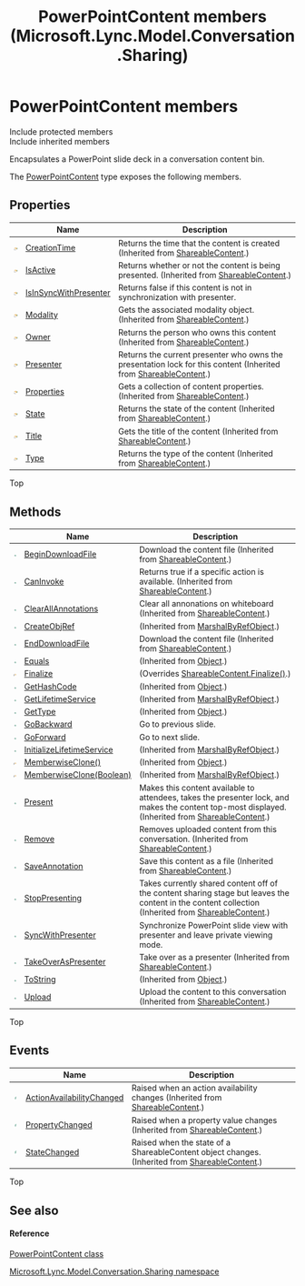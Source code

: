 ﻿---
title: PowerPointContent members (Microsoft.Lync.Model.Conversation.Sharing)
TOCTitle: PowerPointContent members
ms:assetid: AllMembers.T:Microsoft.Lync.Model.Conversation.Sharing.PowerPointContent_DI_3_UC_OCS14MrefLyncWPF
ms:mtpsurl: https://msdn.microsoft.com/en-us/library/microsoft.lync.model.conversation.sharing.powerpointcontent_di_3_uc_ocs14mreflyncwpf_members(v=office.15)
ms:contentKeyID: 48588620
ms.date: 07/28/2014
mtps_version: v=office.15
---

# PowerPointContent members

Include protected members  
Include inherited members  

Encapsulates a PowerPoint slide deck in a conversation content bin.

The [PowerPointContent](powerpointcontent-class-microsoft-lync-model-conversation-sharing_2.md) type exposes the following members.

## Properties

<table>
<thead>
<tr class="header">
<th> </th>
<th>Name</th>
<th>Description</th>
</tr>
</thead>
<tbody>
<tr class="odd">
<td><img src="images/JJ275421.pubproperty(Office.15).gif" title="Public property" alt="Public property" /></td>
<td><a href="shareablecontent-creationtime-property-microsoft-lync-model-conversation-sharing_2.md">CreationTime</a></td>
<td>Returns the time that the content is created (Inherited from <a href="shareablecontent-class-microsoft-lync-model-conversation-sharing_2.md">ShareableContent</a>.)</td>
</tr>
<tr class="even">
<td><img src="images/JJ275421.pubproperty(Office.15).gif" title="Public property" alt="Public property" /></td>
<td><a href="shareablecontent-isactive-property-microsoft-lync-model-conversation-sharing_2.md">IsActive</a></td>
<td>Returns whether or not the content is being presented. (Inherited from <a href="shareablecontent-class-microsoft-lync-model-conversation-sharing_2.md">ShareableContent</a>.)</td>
</tr>
<tr class="odd">
<td><img src="images/JJ275421.pubproperty(Office.15).gif" title="Public property" alt="Public property" /></td>
<td><a href="powerpointcontent-isinsyncwithpresenter-property-microsoft-lync-model-conversation-sharing_2.md">IsInSyncWithPresenter</a></td>
<td>Returns false if this content is not in synchronization with presenter.</td>
</tr>
<tr class="even">
<td><img src="images/JJ275421.pubproperty(Office.15).gif" title="Public property" alt="Public property" /></td>
<td><a href="shareablecontent-modality-property-microsoft-lync-model-conversation-sharing_2.md">Modality</a></td>
<td>Gets the associated modality object. (Inherited from <a href="shareablecontent-class-microsoft-lync-model-conversation-sharing_2.md">ShareableContent</a>.)</td>
</tr>
<tr class="odd">
<td><img src="images/JJ275421.pubproperty(Office.15).gif" title="Public property" alt="Public property" /></td>
<td><a href="shareablecontent-owner-property-microsoft-lync-model-conversation-sharing_2.md">Owner</a></td>
<td>Returns the person who owns this content (Inherited from <a href="shareablecontent-class-microsoft-lync-model-conversation-sharing_2.md">ShareableContent</a>.)</td>
</tr>
<tr class="even">
<td><img src="images/JJ275421.pubproperty(Office.15).gif" title="Public property" alt="Public property" /></td>
<td><a href="shareablecontent-presenter-property-microsoft-lync-model-conversation-sharing_2.md">Presenter</a></td>
<td>Returns the current presenter who owns the presentation lock for this content (Inherited from <a href="shareablecontent-class-microsoft-lync-model-conversation-sharing_2.md">ShareableContent</a>.)</td>
</tr>
<tr class="odd">
<td><img src="images/JJ275421.pubproperty(Office.15).gif" title="Public property" alt="Public property" /></td>
<td><a href="shareablecontent-properties-property-microsoft-lync-model-conversation-sharing_2.md">Properties</a></td>
<td>Gets a collection of content properties. (Inherited from <a href="shareablecontent-class-microsoft-lync-model-conversation-sharing_2.md">ShareableContent</a>.)</td>
</tr>
<tr class="even">
<td><img src="images/JJ275421.pubproperty(Office.15).gif" title="Public property" alt="Public property" /></td>
<td><a href="shareablecontent-state-property-microsoft-lync-model-conversation-sharing_2.md">State</a></td>
<td>Returns the state of the content (Inherited from <a href="shareablecontent-class-microsoft-lync-model-conversation-sharing_2.md">ShareableContent</a>.)</td>
</tr>
<tr class="odd">
<td><img src="images/JJ275421.pubproperty(Office.15).gif" title="Public property" alt="Public property" /></td>
<td><a href="shareablecontent-title-property-microsoft-lync-model-conversation-sharing_2.md">Title</a></td>
<td>Gets the title of the content (Inherited from <a href="shareablecontent-class-microsoft-lync-model-conversation-sharing_2.md">ShareableContent</a>.)</td>
</tr>
<tr class="even">
<td><img src="images/JJ275421.pubproperty(Office.15).gif" title="Public property" alt="Public property" /></td>
<td><a href="shareablecontent-type-property-microsoft-lync-model-conversation-sharing_2.md">Type</a></td>
<td>Returns the type of the content (Inherited from <a href="shareablecontent-class-microsoft-lync-model-conversation-sharing_2.md">ShareableContent</a>.)</td>
</tr>
</tbody>
</table>


Top

## Methods

<table>
<thead>
<tr class="header">
<th> </th>
<th>Name</th>
<th>Description</th>
</tr>
</thead>
<tbody>
<tr class="odd">
<td><img src="images/Hh347903.pubmethod(Office.15).gif" title="Public method" alt="Public method" /></td>
<td><a href="shareablecontent-begindownloadfile-method-microsoft-lync-model-conversation-sharing_2.md">BeginDownloadFile</a></td>
<td>Download the content file (Inherited from <a href="shareablecontent-class-microsoft-lync-model-conversation-sharing_2.md">ShareableContent</a>.)</td>
</tr>
<tr class="even">
<td><img src="images/Hh347903.pubmethod(Office.15).gif" title="Public method" alt="Public method" /></td>
<td><a href="shareablecontent-caninvoke-method-microsoft-lync-model-conversation-sharing_2.md">CanInvoke</a></td>
<td>Returns true if a specific action is available. (Inherited from <a href="shareablecontent-class-microsoft-lync-model-conversation-sharing_2.md">ShareableContent</a>.)</td>
</tr>
<tr class="odd">
<td><img src="images/Hh347903.pubmethod(Office.15).gif" title="Public method" alt="Public method" /></td>
<td><a href="shareablecontent-clearallannotations-method-microsoft-lync-model-conversation-sharing_2.md">ClearAllAnnotations</a></td>
<td>Clear all annonations on whiteboard (Inherited from <a href="shareablecontent-class-microsoft-lync-model-conversation-sharing_2.md">ShareableContent</a>.)</td>
</tr>
<tr class="even">
<td><img src="images/Hh347903.pubmethod(Office.15).gif" title="Public method" alt="Public method" /></td>
<td><a href="http://msdn2.microsoft.com/en-us/library/2ch65xad">CreateObjRef</a></td>
<td>(Inherited from <a href="http://msdn2.microsoft.com/en-us/library/w4302s1f">MarshalByRefObject</a>.)</td>
</tr>
<tr class="odd">
<td><img src="images/Hh347903.pubmethod(Office.15).gif" title="Public method" alt="Public method" /></td>
<td><a href="shareablecontent-enddownloadfile-method-microsoft-lync-model-conversation-sharing_2.md">EndDownloadFile</a></td>
<td>Download the content file (Inherited from <a href="shareablecontent-class-microsoft-lync-model-conversation-sharing_2.md">ShareableContent</a>.)</td>
</tr>
<tr class="even">
<td><img src="images/Hh347903.pubmethod(Office.15).gif" title="Public method" alt="Public method" /></td>
<td><a href="http://msdn2.microsoft.com/en-us/library/bsc2ak47">Equals</a></td>
<td>(Inherited from <a href="http://msdn2.microsoft.com/en-us/library/e5kfa45b">Object</a>.)</td>
</tr>
<tr class="odd">
<td><img src="images/Hh347903.protmethod(Office.15).gif" title="Protected method" alt="Protected method" /></td>
<td><a href="powerpointcontent-finalize-method-microsoft-lync-model-conversation-sharing_1.md">Finalize</a></td>
<td>(Overrides <a href="shareablecontent-finalize-method-microsoft-lync-model-conversation-sharing_1.md">ShareableContent.Finalize()</a>.)</td>
</tr>
<tr class="even">
<td><img src="images/Hh347903.pubmethod(Office.15).gif" title="Public method" alt="Public method" /></td>
<td><a href="http://msdn2.microsoft.com/en-us/library/zdee4b3y">GetHashCode</a></td>
<td>(Inherited from <a href="http://msdn2.microsoft.com/en-us/library/e5kfa45b">Object</a>.)</td>
</tr>
<tr class="odd">
<td><img src="images/Hh347903.pubmethod(Office.15).gif" title="Public method" alt="Public method" /></td>
<td><a href="http://msdn2.microsoft.com/en-us/library/c6y7316f">GetLifetimeService</a></td>
<td>(Inherited from <a href="http://msdn2.microsoft.com/en-us/library/w4302s1f">MarshalByRefObject</a>.)</td>
</tr>
<tr class="even">
<td><img src="images/Hh347903.pubmethod(Office.15).gif" title="Public method" alt="Public method" /></td>
<td><a href="http://msdn2.microsoft.com/en-us/library/dfwy45w9">GetType</a></td>
<td>(Inherited from <a href="http://msdn2.microsoft.com/en-us/library/e5kfa45b">Object</a>.)</td>
</tr>
<tr class="odd">
<td><img src="images/Hh347903.pubmethod(Office.15).gif" title="Public method" alt="Public method" /></td>
<td><a href="powerpointcontent-gobackward-method-microsoft-lync-model-conversation-sharing_2.md">GoBackward</a></td>
<td>Go to previous slide.</td>
</tr>
<tr class="even">
<td><img src="images/Hh347903.pubmethod(Office.15).gif" title="Public method" alt="Public method" /></td>
<td><a href="powerpointcontent-goforward-method-microsoft-lync-model-conversation-sharing_2.md">GoForward</a></td>
<td>Go to next slide.</td>
</tr>
<tr class="odd">
<td><img src="images/Hh347903.pubmethod(Office.15).gif" title="Public method" alt="Public method" /></td>
<td><a href="http://msdn2.microsoft.com/en-us/library/zwt5tzck">InitializeLifetimeService</a></td>
<td>(Inherited from <a href="http://msdn2.microsoft.com/en-us/library/w4302s1f">MarshalByRefObject</a>.)</td>
</tr>
<tr class="even">
<td><img src="images/Hh347903.protmethod(Office.15).gif" title="Protected method" alt="Protected method" /></td>
<td><a href="http://msdn2.microsoft.com/en-us/library/57ctke0a">MemberwiseClone()</a></td>
<td>(Inherited from <a href="http://msdn2.microsoft.com/en-us/library/e5kfa45b">Object</a>.)</td>
</tr>
<tr class="odd">
<td><img src="images/Hh347903.protmethod(Office.15).gif" title="Protected method" alt="Protected method" /></td>
<td><a href="http://msdn2.microsoft.com/en-us/library/ms131262">MemberwiseClone(Boolean)</a></td>
<td>(Inherited from <a href="http://msdn2.microsoft.com/en-us/library/w4302s1f">MarshalByRefObject</a>.)</td>
</tr>
<tr class="even">
<td><img src="images/Hh347903.pubmethod(Office.15).gif" title="Public method" alt="Public method" /></td>
<td><a href="shareablecontent-present-method-microsoft-lync-model-conversation-sharing_2.md">Present</a></td>
<td>Makes this content available to attendees, takes the presenter lock, and makes the content top-most displayed. (Inherited from <a href="shareablecontent-class-microsoft-lync-model-conversation-sharing_2.md">ShareableContent</a>.)</td>
</tr>
<tr class="odd">
<td><img src="images/Hh347903.pubmethod(Office.15).gif" title="Public method" alt="Public method" /></td>
<td><a href="shareablecontent-remove-method-microsoft-lync-model-conversation-sharing_2.md">Remove</a></td>
<td>Removes uploaded content from this conversation. (Inherited from <a href="shareablecontent-class-microsoft-lync-model-conversation-sharing_2.md">ShareableContent</a>.)</td>
</tr>
<tr class="even">
<td><img src="images/Hh347903.pubmethod(Office.15).gif" title="Public method" alt="Public method" /></td>
<td><a href="shareablecontent-saveannotation-method-microsoft-lync-model-conversation-sharing_2.md">SaveAnnotation</a></td>
<td>Save this content as a file (Inherited from <a href="shareablecontent-class-microsoft-lync-model-conversation-sharing_2.md">ShareableContent</a>.)</td>
</tr>
<tr class="odd">
<td><img src="images/Hh347903.pubmethod(Office.15).gif" title="Public method" alt="Public method" /></td>
<td><a href="shareablecontent-stoppresenting-method-microsoft-lync-model-conversation-sharing_2.md">StopPresenting</a></td>
<td>Takes currently shared content off of the content sharing stage but leaves the content in the content collection (Inherited from <a href="shareablecontent-class-microsoft-lync-model-conversation-sharing_2.md">ShareableContent</a>.)</td>
</tr>
<tr class="even">
<td><img src="images/Hh347903.pubmethod(Office.15).gif" title="Public method" alt="Public method" /></td>
<td><a href="powerpointcontent-syncwithpresenter-method-microsoft-lync-model-conversation-sharing_2.md">SyncWithPresenter</a></td>
<td>Synchronize PowerPoint slide view with presenter and leave private viewing mode.</td>
</tr>
<tr class="odd">
<td><img src="images/Hh347903.pubmethod(Office.15).gif" title="Public method" alt="Public method" /></td>
<td><a href="shareablecontent-takeoveraspresenter-method-microsoft-lync-model-conversation-sharing_2.md">TakeOverAsPresenter</a></td>
<td>Take over as a presenter (Inherited from <a href="shareablecontent-class-microsoft-lync-model-conversation-sharing_2.md">ShareableContent</a>.)</td>
</tr>
<tr class="even">
<td><img src="images/Hh347903.pubmethod(Office.15).gif" title="Public method" alt="Public method" /></td>
<td><a href="http://msdn2.microsoft.com/en-us/library/7bxwbwt2">ToString</a></td>
<td>(Inherited from <a href="http://msdn2.microsoft.com/en-us/library/e5kfa45b">Object</a>.)</td>
</tr>
<tr class="odd">
<td><img src="images/Hh347903.pubmethod(Office.15).gif" title="Public method" alt="Public method" /></td>
<td><a href="shareablecontent-upload-method-microsoft-lync-model-conversation-sharing_2.md">Upload</a></td>
<td>Upload the content to this conversation (Inherited from <a href="shareablecontent-class-microsoft-lync-model-conversation-sharing_2.md">ShareableContent</a>.)</td>
</tr>
</tbody>
</table>


Top

## Events

<table>
<thead>
<tr class="header">
<th> </th>
<th>Name</th>
<th>Description</th>
</tr>
</thead>
<tbody>
<tr class="odd">
<td><img src="images/JJ266306.pubevent(Office.15).gif" title="Public event" alt="Public event" /></td>
<td><a href="shareablecontent-actionavailabilitychanged-event-microsoft-lync-model-conversation-sharing_2.md">ActionAvailabilityChanged</a></td>
<td>Raised when an action availability changes (Inherited from <a href="shareablecontent-class-microsoft-lync-model-conversation-sharing_2.md">ShareableContent</a>.)</td>
</tr>
<tr class="even">
<td><img src="images/JJ266306.pubevent(Office.15).gif" title="Public event" alt="Public event" /></td>
<td><a href="shareablecontent-propertychanged-event-microsoft-lync-model-conversation-sharing_2.md">PropertyChanged</a></td>
<td>Raised when a property value changes (Inherited from <a href="shareablecontent-class-microsoft-lync-model-conversation-sharing_2.md">ShareableContent</a>.)</td>
</tr>
<tr class="odd">
<td><img src="images/JJ266306.pubevent(Office.15).gif" title="Public event" alt="Public event" /></td>
<td><a href="shareablecontent-statechanged-event-microsoft-lync-model-conversation-sharing_2.md">StateChanged</a></td>
<td>Raised when the state of a ShareableContent object changes. (Inherited from <a href="shareablecontent-class-microsoft-lync-model-conversation-sharing_2.md">ShareableContent</a>.)</td>
</tr>
</tbody>
</table>


Top

## See also

#### Reference

[PowerPointContent class](powerpointcontent-class-microsoft-lync-model-conversation-sharing_2.md)

[Microsoft.Lync.Model.Conversation.Sharing namespace](microsoft-lync-model-conversation-sharing-namespace_2.md)

